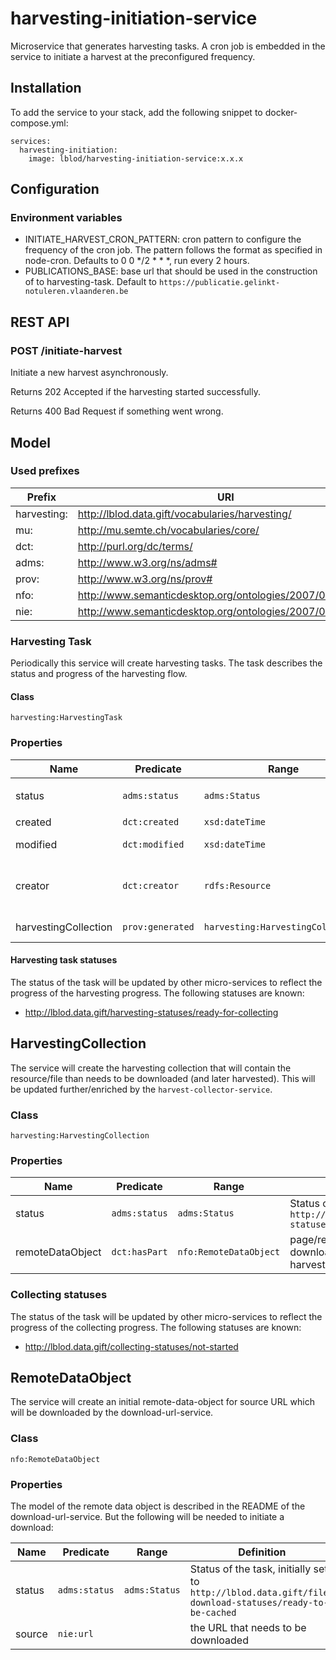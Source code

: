 # harvesting-initiation-service

Microservice that generates harvesting tasks. 
A cron job is embedded in the service to initiate a harvest at the preconfigured frequency.

## Installation

To add the service to your stack, add the following snippet to docker-compose.yml:

```
services:
  harvesting-initiation:
    image: lblod/harvesting-initiation-service:x.x.x

```

## Configuration

### Environment variables

 - INITIATE_HARVEST_CRON_PATTERN: cron pattern to configure the frequency of the cron job. 
   The pattern follows the format as specified in node-cron. Defaults to 0 0 */2 * * *, run every 2 hours.
 - PUBLICATIONS_BASE: base url that should be used in the construction of to harvesting-task.
   Default to `https://publicatie.gelinkt-notuleren.vlaanderen.be` 
   
## REST API

### POST /initiate-harvest

Initiate a new harvest asynchronously.

Returns 202 Accepted if the harvesting started successfully.

Returns 400 Bad Request if something went wrong.

## Model

### Used prefixes

Prefix | URI 
--- | --- 
harvesting: |  <http://lblod.data.gift/vocabularies/harvesting/>
mu:  | <http://mu.semte.ch/vocabularies/core/>
dct:  | <http://purl.org/dc/terms/>
adms: | <http://www.w3.org/ns/adms#>
prov: | <http://www.w3.org/ns/prov#>
nfo: | <http://www.semanticdesktop.org/ontologies/2007/03/22/nfo#>
nie: | <http://www.semanticdesktop.org/ontologies/2007/01/19/nie#>

### Harvesting Task

Periodically this service will create harvesting tasks. The task describes the status and progress of the harvesting flow.

#### Class

`harvesting:HarvestingTask`

### Properties

 Name | Predicate | Range | Definition 
--- | --- | --- | ---
status | `adms:status` | `adms:Status` | Status of the task, initially set to `http://lblod.data.gift/harvesting-statuses/ready-for-collecting`
created |`dct:created`|`xsd:dateTime`| Datetime of creation of the task
modified |`dct:modified`|`xsd:dateTime`| Datetime on which the task was modified
creator |`dct:creator`|`rdfs:Resource`| Creator of the task, in this case the harvest-initiation-service <http://lblod.data.gift/services/harvest-initiation-service>
harvestingCollection |`prov:generated`|`harvesting:HarvestingCollection`| HarvestingCollection generated by the task

#### Harvesting task statuses

The status of the task will be updated by other micro-services to reflect the progress of the harvesting progress. The following statuses are known:

- http://lblod.data.gift/harvesting-statuses/ready-for-collecting

## HarvestingCollection

The service will create the harvesting collection that will contain the resource/file than needs to be downloaded (and later harvested). This will be updated further/enriched by the `harvest-collector-service`.

### Class

`harvesting:HarvestingCollection`


### Properties

 Name | Predicate | Range | Definition 
--- | --- | --- | ---
status | `adms:status` | `adms:Status`| Status of the task, initially set to `http://lblod.data.gift/collecting-statuses/not-started`
remoteDataObject | `dct:hasPart` | `nfo:RemoteDataObject` | page/resource to be downloaded/collected for this harvesting task

### Collecting statuses

The status of the task will be updated by other micro-services to reflect the progress of the collecting progress. The following statuses are known:

- http://lblod.data.gift/collecting-statuses/not-started

## RemoteDataObject

The service will create an initial remote-data-object for source URL which will be downloaded by the download-url-service.

### Class

`nfo:RemoteDataObject`

### Properties

The model of the remote data object is described in the README of the download-url-service. 
But the following will be needed to initiate a download:

 Name | Predicate | Range | Definition 
--- | --- | --- | ---
status | `adms:status` | `adms:Status`| Status of the task, initially set to `http://lblod.data.gift/file-download-statuses/ready-to-be-cached`
source |`nie:url`| | the URL that needs to be downloaded